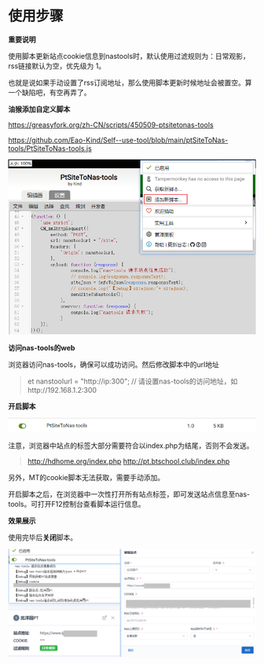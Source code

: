 # 使用步骤

**重要说明**

​	使用脚本更新站点cookie信息到nastools时，默认使用过滤规则为：日常观影，rss链接默认为空，优先级为 1。

​	也就是说如果手动设置了rss订阅地址，那么使用脚本更新时候地址会被置空。算一个缺陷吧，有空再弄了。

**油猴添加自定义脚本**

https://greasyfork.org/zh-CN/scripts/450509-ptsitetonas-tools

https://github.com/Eao-Kind/Self--use-tool/blob/main/ptSiteToNas-tools/PtSiteToNas-tools.js

![image-20220831111228976](README.assets/image-20220831111228976.png)

**访问nas-tools的web**

浏览器访问nas-tools，确保可以成功访问。然后修改脚本中的url地址

> et nanstoolurl = "http://ip:300"; // 请设置nas-tools的访问地址，如http://192.168.1.2:300



**开启脚本**

![image-20220831111322533](README.assets/image-20220831111322533.png)

注意，浏览器中站点的标签大部分需要符合以index.php为结尾，否则不会发送。

>  http://hdhome.org/index.php
>  http://pt.btschool.club/index.php

另外，MT的cookie脚本无法获取，需要手动添加。

开启脚本之后，在浏览器中一次性打开所有站点标签，即可发送站点信息至nas-tools。可打开F12控制台查看脚本运行信息。



**效果展示**

使用完毕后**关闭**脚本。

![image-20220831112211899](README.assets/image-20220831112211899.png)
